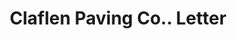 ---
doi: 10.7916/D8ZP5J8Q
date_other: '1889'
date_other_textual: '1889'
form: correspondence
genre:
- Letters (correspondence)
name:
- Claflen Paving Co.
object_in_context_url: https://biggert.cul.columbia.edu/items/view/ave_biggert_01279
subject_hierarchical_geographic:
- Cleveland, Ohio, United States
subject_name:
- Claflen Paving Co.
title: Claflen Paving Co.. Letter
sort_title: Claflen Paving Co.. Letter
call_number: ave_biggert_01279
coordinates:
- 41.48222222222223,-81.66972222222223
pid: ave_biggert_01279
identifiers: ave_biggert_01279
thumbnail: https://derivativo-2.library.columbia.edu/iiif/2/ldpd:343121/full/!256,256/0/native.jpg
permalink: "/biggert/ave_biggert_01279/"
layout: iiif-image-page
---